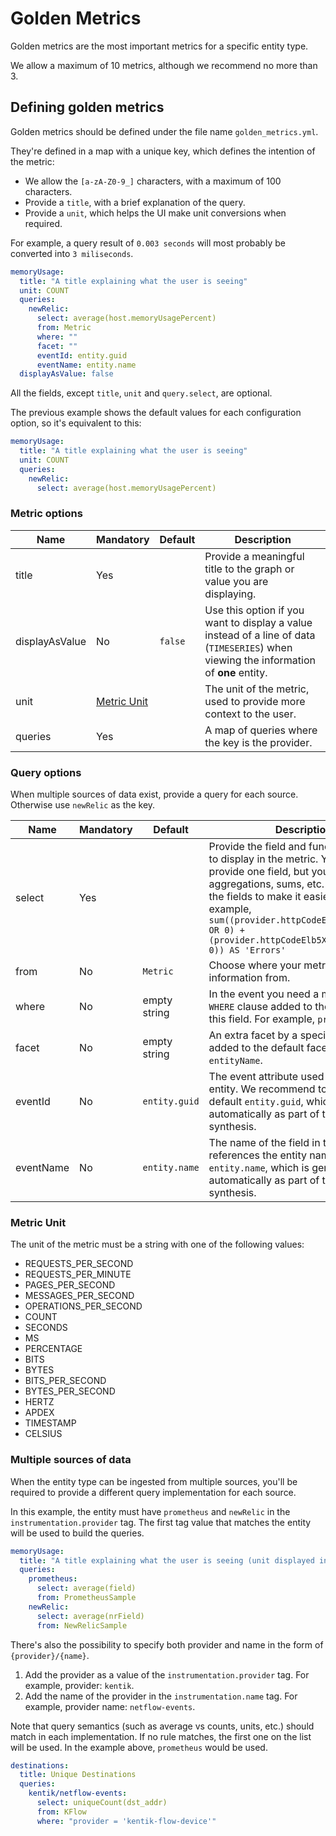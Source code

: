 # Golden Metrics

Golden metrics are the most important metrics for a specific entity type.

We allow a maximum of 10 metrics, although we recommend no more than 3.

## Defining golden metrics

Golden metrics should be defined under the file name `golden_metrics.yml`.

They're defined in a map with a unique key, which defines the intention of the metric: 

* We allow the `[a-zA-Z0-9_]` characters, with a maximum of 100 characters.
* Provide a `title`, with a brief explanation of the query.
* Provide a `unit`, which helps the UI make unit conversions when required.

For example, a query result of `0.003 seconds` will most probably be converted into `3 miliseconds`.

```yaml
memoryUsage:
  title: "A title explaining what the user is seeing"
  unit: COUNT
  queries:
    newRelic:
      select: average(host.memoryUsagePercent)
      from: Metric
      where: ""
      facet: ""
      eventId: entity.guid
      eventName: entity.name
  displayAsValue: false
```

All the fields, except `title`, `unit` and `query.select`, are optional.

The previous example shows the default values for each configuration option, so it's equivalent to this:

```yaml
memoryUsage:
  title: "A title explaining what the user is seeing"
  unit: COUNT
  queries:
    newRelic:
      select: average(host.memoryUsagePercent)
```

### Metric options

| **Name** | **Mandatory** | **Default** | **Description**                                            | 
| -------- | ------------- | ------------ | ---------------------------------------------             |
| title    |      Yes      |  | Provide a meaningful title to the graph or value you are displaying.|
| displayAsValue |   No    | `false` | Use this option if you want to display a value instead of a line of data (`TIMESERIES`) when viewing the information of **one** entity. |
| unit     | [Metric Unit](#metric-unit) |   | The unit of the metric, used to provide more context to the user. |
| queries  | Yes | | A map of queries where the key is the provider.|

### Query options

When multiple sources of data exist, provide a query for each source. Otherwise use `newRelic` as the key.

| **Name** | **Mandatory** | **Default** | **Description**                                            | 
| -------- | ------------- | ------------ | ---------------------------------------------             |
| select    |      Yes      |  | Provide the field and function you want to display in the metric. You must only provide one field, but you can do aggregations, sums, etc. Always name the fields to make it easier to read: for example, `sum((provider.httpCodeElb4XXCount.Sum OR 0) + (provider.httpCodeElb5XXCount.Sum OR 0)) AS 'Errors'`|
| from |   No    | `Metric` | Choose where your metric gathers the information from. |
| where |   No    | empty string | In the event you need a more granular `WHERE` clause added to the query, use this field. For example, `provider='Alb'`. |
| facet |   No    | empty string | An extra facet by a specific field to be added to the default facet by `entityName`. |
| eventId |   No    | `entity.guid` | The event attribute used to filter the entity. We recommend to use the default `entity.guid`, which is generated automatically as part of the entity synthesis. |
| eventName |   No    | `entity.name` | The name of the field in the event that references the entity name. By default, `entity.name`, which is generated automatically as part of the entity synthesis. |

### Metric Unit

The unit of the metric must be a string with one of the following values:

- REQUESTS_PER_SECOND
- REQUESTS_PER_MINUTE
- PAGES_PER_SECOND
- MESSAGES_PER_SECOND
- OPERATIONS_PER_SECOND
- COUNT
- SECONDS
- MS
- PERCENTAGE
- BITS
- BYTES
- BITS_PER_SECOND
- BYTES_PER_SECOND
- HERTZ
- APDEX
- TIMESTAMP
- CELSIUS

### Multiple sources of data

When the entity type can be ingested from multiple sources, you'll be required to provide a different query implementation for each source.

In this example, the entity must have `prometheus` and `newRelic` in the `instrumentation.provider` tag. The first tag value that matches the entity will be used to build the queries.

```yaml
memoryUsage:
  title: "A title explaining what the user is seeing (unit displayed in the dashboard)"
  queries:
    prometheus:
      select: average(field)
      from: PrometheusSample
    newRelic:
      select: average(nrField)
      from: NewRelicSample
```

There's also the possibility to specify both provider and name in the form of `{provider}/{name}`.

1.  Add the provider as a value of the `instrumentation.provider` tag. For example, provider: `kentik`.
2.  Add the name of the provider in the `instrumentation.name` tag. For example, provider name: `netflow-events`.

Note that query semantics (such as average vs counts, units, etc.) should match in each implementation. If no rule matches, the first one on the list will be used. In the example above, `prometheus` would be used.

```yaml
destinations:
  title: Unique Destinations
  queries:
    kentik/netflow-events:
      select: uniqueCount(dst_addr)
      from: KFlow
      where: "provider = 'kentik-flow-device'"
```
